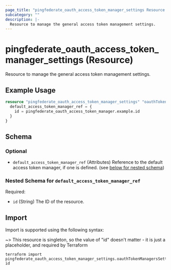 ```yaml
---
page_title: "pingfederate_oauth_access_token_manager_settings Resource - terraform-provider-pingfederate"
subcategory: ""
description: |-
  Resource to manage the general access token management settings.
---
```


# pingfederate_oauth_access_token_manager_settings (Resource)

Resource to manage the general access token management settings.

## Example Usage

```terraform
resource "pingfederate_oauth_access_token_manager_settings" "oauthTokenManagersSettings" {
  default_access_token_manager_ref = {
    id = pingfederate_oauth_access_token_manager.example.id
  }
}
```

<!-- schema generated by tfplugindocs -->
## Schema

### Optional

- `default_access_token_manager_ref` (Attributes) Reference to the default access token manager, if one is defined. (see [below for nested schema](#nestedatt--default_access_token_manager_ref))

<a id="nestedatt--default_access_token_manager_ref"></a>
### Nested Schema for `default_access_token_manager_ref`

Required:

- `id` (String) The ID of the resource.

## Import

Import is supported using the following syntax:

~> This resource is singleton, so the value of "id" doesn't matter - it is just a placeholder, and required by Terraform

```shell
terraform import pingfederate_oauth_access_token_manager_settings.oauthTokenManagersSettings id
```